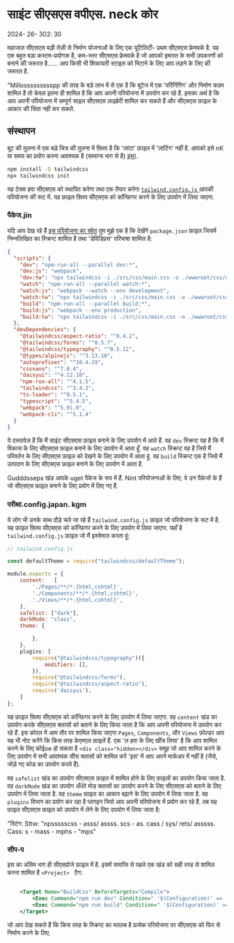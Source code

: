 # साइंट सीएसएस वपीएस. neck कोर

<datetime class="hidden">2024- 26- 302: 30</datetime>

<!--category-- ASP.NET, Tailwind -->
महाजाल सीएसएस बड़ी तेज़ी से निर्माण योजनाओं के लिए एक यूटिलिटी- प्रथम सीएसएस फ्रेमवर्क है. यह एक बहुत बड़ा कस्टम-प्रयोगक है, कम-स्तर सीएसएस फ्रेमवर्क है जो आपको इमारत के सभी उपकरणों को बनाने की जरूरत है...... आप किसी भी शिकायती स्टाइल को मिटाने के लिए आप लड़ने के लिए की जरूरत है.

"Millossssssssspp की तरह के बड़े लाभ में से एक है कि बूटेज में एक 'परिंगिंगिंग' और निर्माण कदम शामिल है तो केवल इतना ही शामिल है कि आप अपनी परियोजना में उपयोग कर रहे हैं. इसका अर्थ है कि आप अपनी परियोजना में सम्पूर्ण साइल सीएसएस लाइब्रेरी शामिल कर सकते हैं और सीएसएस फ़ाइल के आकार की चिंता नहीं कर सकते.

## संस्थापन

बूट़ की तुलना में एक बड़े चित्र की तुलना में फ़्लिप है कि 'लांटा' फ़ाइल में 'लांटिंग' नहीं है. आपको इसे nK या समय का प्रयोग करना आवश्यक है (सामान्य भाग से है) [इस](https://tailwindcss.com/docs/installation)).

```bash
npm install -D tailwindcss
npx tailwindcss init
```

यह टेक्स हवा सीएसएस को स्थापित करेगा तथा एक तैयार करेगा [`tailwind.config.js` ](#tailwindconfigjs) आपकी परियोजना की रूट में. यह फ़ाइल फ़्लिप सीएसएस को कॉन्फ़िगर करने के लिए उपयोग में लिया जाएगा.

### पैकेज.jin

यदि आप देख रहे हैं [इस परियोजना का स्रोत](https://github.com/scottgal/mostlylucidweb/tree/main/Mostlylucid) तुम मुझे एक है कि देखेंगे `package.json` फ़ाइल जिसमें निम्नलिखित का स्क्रिप्ट शामिल है तथा 'डेविडिप्रस' परिभाषा शामिल है:

```json
{
  "scripts": {
    "dev": "npm-run-all --parallel dev:*",
    "dev:js": "webpack",
    "dev:tw": "npx tailwindcss -i ./src/css/main.css -o ./wwwroot/css/dist/main.css",
    "watch": "npm-run-all --parallel watch:*",
    "watch:js": "webpack --watch --env development",
    "watch:tw": "npx tailwindcss -i ./src/css/main.css -o ./wwwroot/css/dist/main.css --watch",
    "build": "npm-run-all --parallel build:*",
    "build:js": "webpack --env production",
    "build:tw": "npx tailwindcss -i ./src/css/main.css -o ./wwwroot/css/dist/main.css --minify"
  },
  "devDependencies": {
    "@tailwindcss/aspect-ratio": "^0.4.2",
    "@tailwindcss/forms": "^0.5.7",
    "@tailwindcss/typography": "^0.5.12",
    "@types/alpinejs": "^3.13.10",
    "autoprefixer": "^10.4.19",
    "cssnano": "^7.0.4",
    "daisyui": "^4.12.10",
    "npm-run-all": "^4.1.5",
    "tailwindcss": "^3.4.3",
    "ts-loader": "^9.5.1",
    "typescript": "^5.4.5",
    "webpack": "^5.91.0",
    "webpack-cli": "^5.1.4"
  }
}
```

ये दस्तावेज़ हैं कि मैं साइंट सीएसएस फ़ाइल बनाने के लिए उपयोग में आते हैं. वह `dev` स्क्रिप्ट यह है कि मैं विकास के लिए सीएसएस फ़ाइल बनाने के लिए उपयोग में आता हूँ. वह `watch` स्क्रिप्ट वह है जिसे मैं परिवर्तन के लिए सीएसएस फ़ाइल को देखने के लिए उपयोग में आता हूं. वह `build` स्क्रिप्ट एक है जिसे मैं उत्पादन के लिए सीएसएस फ़ाइल बनाने के लिए उपयोग में आता है.

Gudddsseps खंड आपके uget पैकेज के रूप में हैं. Nint परियोजनाओं के लिए. वे उन पैकेजों के हैं जो सीएसएस फ़ाइल बनाने के लिए प्रयोग में लिए गए हैं.

### परीक्षा.config.japan. kgm

ये लोग भी उनके साथ दौड़े चले जा रहे हैं `tailwind.config.js` फ़ाइल जो परियोजना के रूट में है. यह फ़ाइल फ़्लिप सीएसएस को कॉन्फ़िगर करने के लिए उपयोग में लिया जाएगा. यहाँ है `tailwind.config.js` फ़ाइल जो मैं इस्तेमाल करता हूं:

```javascript
// tailwind.config.js

const defaultTheme = require("tailwindcss/defaultTheme");

module.exports = {
    content:   [
        './Pages/**/*.{html,cshtml}',
        './Components/**/*.{html,cshtml}',
        './Views/**/*.{html,cshtml}',
    ],
    safelist: ["dark"],
    darkMode: "class",
    theme: {

        },
    },
    plugins: [
        require("@tailwindcss/typography")({
            modifiers: [],
        }),
        require("@tailwindcss/forms"),
        require("@tailwindcss/aspect-ratio"),
        require('daisyui'),
    ]
};
```

यह फ़ाइल फ़्लिप सीएसएस को कॉन्फ़िगर करने के लिए उपयोग में लिया जाएगा. वह `content` खंड का उपयोग करके सीएसएस क्लासों को बताने के लिए किया जाता है कि आप अपनी परियोजना में उपयोग कर रहे हैं. इस कोरल में आम तौर पर शामिल किया जाएगा `Pages`, `Components`, और `Views` फ़ोल्डर आप यह भी नोट करेंगे कि किस तरह केएमएल फ़ाइलें हैं.
एक 'ल हवा के लिए खींच लिया' है कि आप शामिल करने के लिए कोईoe हो सकता है ` <div class="hidden></div> ` समूह जो आप शामिल करने के लिए उपयोग में सभी आवश्यक सीस क्लासों को शामिल करें 'इस' में आप अपने मार्कअप में नहीं है (जैसे, जोड़े गए कोड का उपयोग करते हैं).

वह `safelist` खंड का उपयोग सीएसएस फ़ाइल में शामिल होने के लिए फ़ाइलों का उपयोग किया जाता है. वह `darkMode` खंड का उपयोग अँधेरे मोड क्लासों का उपयोग करने के लिए सीएसएस को बताने के लिए उपयोग में लिया जाता है. वह `theme` फ़ाइल का आकार बढ़ाने के लिए उपयोग में लिया जाता है. वह `plugins` विभाग का प्रयोग कर रहा है प्लगइन जिसे आप अपनी परियोजना में प्रयोग कर रहे हैं. तब यह फ़ाइल सीएसएस फ़ाइल को उपयोग में लेने के लिए उपयोग में लिया जाता है:

"स्टिंग: Sttw: "npssssscss - asss/ assss. scs - as. cass / sys/ rets/ asssss. Cass: s - mass - mphs - "mps"

### सीप-प

इस का अंतिम भाग ही सीएसप्रोजे फ़ाइल में है. इसमें समाप्ति से पहले एक खंड को सही तरह से शामिल करना शामिल है  `<Project> ` टैग:

```xml

    <Target Name="BuildCss" BeforeTargets="Compile">
        <Exec Command="npm run dev" Condition=" '$(Configuration)' == 'Debug' " />
        <Exec Command="npm run build" Condition=" '$(Configuration)' == 'Release' " EnvironmentVariables="NODE_ENV=production" />
    </Target>

```

जो आप देख सकते हैं कि किस तरह के स्क्रिप्ट का मतलब है प्रत्येक परियोजना पर सीएसएस को फिर से निर्माण करने के लिए.